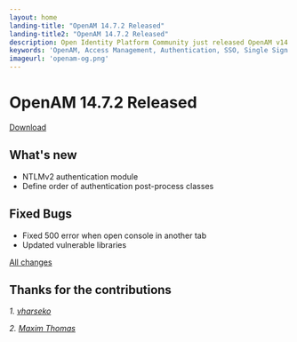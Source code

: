 ```yaml
---
layout: home
landing-title: "OpenAM 14.7.2 Released"
landing-title2: "OpenAM 14.7.2 Released"
description: Open Identity Platform Community just released OpenAM v14.7.2
keywords: 'OpenAM, Access Management, Authentication, SSO, Single Sign On, Open Identity Platform, Release, NTLM'
imageurl: 'openam-og.png'
---
```

# OpenAM 14.7.2 Released
[Download](https://github.com/OpenIdentityPlatform/OpenAM/releases/tag/14.7.2)
## What's new
* NTLMv2 authentication module
* Define order of authentication post-process classes

## Fixed Bugs
* Fixed 500 error when open console in another tab
* Updated vulnerable libraries

[All changes](https://github.com/OpenIdentityPlatform/OpenAM/compare/14.7.1...14.7.2)

## Thanks for the contributions

<i id="vharseko"><i>1. <a href="https://github.com/vharseko" target="_blank">vharseko</a></i>

<i id="maximthomas"><i>2. <a href="https://github.com/maximthomas" target="_blank">Maxim Thomas</a></i>

